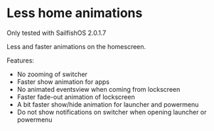 # Less home animations

Only tested with SailfishOS 2.0.1.7

Less and faster animations on the homescreen.

Features:
- No zooming of switcher
- Faster show animation for apps
- No animated eventsview when coming from lockscreen
- Faster fade-out animation of lockscreen
- A bit faster show/hide animation for launcher and powermenu
- Do not show notifications on switcher when opening launcher or powermenu
